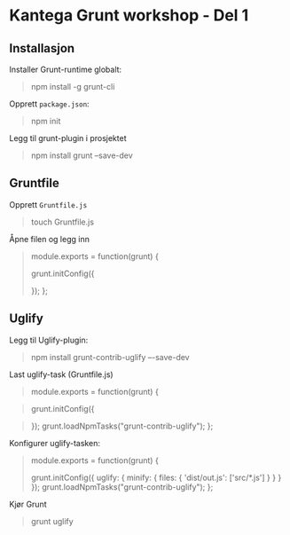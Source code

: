 Kantega Grunt workshop - Del 1
==============

Installasjon
------------
Installer Grunt-runtime globalt:
> npm install -g grunt-cli

Opprett `package.json`:
> npm init

Legg til grunt-plugin i prosjektet
> npm install grunt –save-dev

Gruntfile
---------

Opprett `Gruntfile.js`
> touch Gruntfile.js

Åpne filen og legg inn
> module.exports = function(grunt) {
>  
>   grunt.initConfig({
>  
>   });
> };

Uglify
------
Legg til Uglify-plugin:
> npm install grunt-contrib-uglify –-save-dev

Last uglify-task (Gruntfile.js)
> module.exports = function(grunt) {
  
>   grunt.initConfig({
  
>   });
>   grunt.loadNpmTasks("grunt-contrib-uglify");
> };

Konfigurer uglify-tasken:
> module.exports = function(grunt) {
> 
>   grunt.initConfig({
>   	 uglify:  {
>   	 	minify: {
>   	 		files: {
>   				'dist/out.js': ['src/*.js']
>   			}
>   		} 
>   	 } 
>   });
>   grunt.loadNpmTasks("grunt-contrib-uglify");
> };

Kjør Grunt
> grunt uglify
